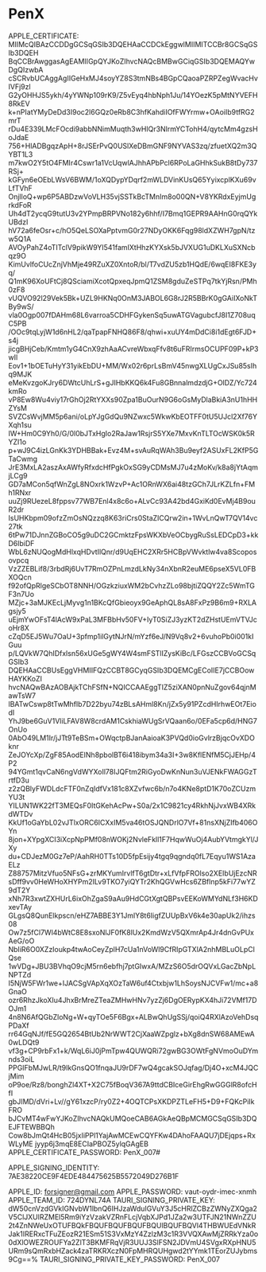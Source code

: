# PenX


APPLE_CERTIFICATE: 
MIIMcQIBAzCCDDgGCSqGSIb3DQEHAaCCDCkEggwlMIIMITCCBr8GCSqGSIb3DQEH
BqCCBrAwggasAgEAMIIGpQYJKoZIhvcNAQcBMBwGCiqGSIb3DQEMAQYwDgQIzwbA
cSCRvbUCAggAgIIGeHxMJ4soyYZ8S3tmNBs4BGpCQaoaPZRPZegWvacHvIVFj9zl
G2yOHHJS5ykh/4yYWNp109rK9/Z5vEyq4hbNph1Ju/14YOezK5pMtNYVEFH8RkEV
k+nPIatYMyDeDd3I9oc2l6GQz0eRb8C3hfKahdiIOfFWYrmw+OAoiIb9tfRG2mrT
rDu4E339LMcFOcdi9abbNNimMuqth3wHIQr3NlrmYCTohH4/qytcMm4gzsHoJdaE
756+HlADBgqzApH+8rJSErPvQ0USlXeDBmGNF9NYVAS3zq/zfuetXQ2m3QYBT1L3
m7kwO2Y5tO4FMIr4Cswr1a1VcUqwlAJhhAPbPcl6RPoLaGHhkSukB8tDy737RSj+
kGFyn6eOEbLWsV6BWM/1oXQDypYDqrf2mWLDVinKUsQ65YyixcplKXu69vLfTVhF
OnjlloQ+wp6P5ABDzwVoVLH35vjSSTkBcTMnIm8o00QN+V8YKRdxEyjmUgrkdFoR
Uh4dT2ycqG9tutU3v2YPmpBRPVNo182y6hhf/I7Bmq1GEPR9AAHnG0rqQYkUBdzI
hV72a6feOsr+c/hO5QeLSOXaPptvmG0r27NDyOKK6Fqg98ldXZWH7gpN/tzw5Q1A
AVOyPahZ4oTITclV9pikW9YI541famIXtHhzKYXsk5bJVXUG1uDKLXuSXNcbqz9O
KimUvlfoCUcZnjVhMje49RZuXZ0XntoR/bl/T7vdZU5zb1HQdE/6wqEI8FKE3yq/
Q1mK96XoUFtCj8QSciamiXcotQpxeqJpmQ1ZSM8gduZeSTPq7tkYjRsn/PMh0zF8
vUQVO92l29Vek5Bk+UZL9HKNq0OnM3JABOL6G8rJ2R5BBrK0gGAiIXoNkTBy9wS/
vla0Ogp007fDAHm68L6varroa5CDHFGykenSq5uwATGVagubcfJ8I1Z708uqC5PB
/OOc9tqLyjW1d6nHL2/qaTpapFNHQ86F8/qhwi+xuUY4mDdCi8i1dEgt6FJD+s4j
jicgBHjCeb/Kmtm1yG4CnX9zhAaACvreWbxqFfv8t6uFRIrmsOCUPF09P+kP3wIl
Eov1+1bOETuHyY31yikEbDU+MM/Wx02r6prLsBmV45nwgXLUgCxJSu85sIhq9MJK
eMeKvzgoKJry6DWtcUhLrS+gJIHbKKQ6k4Fu8GBnnalmdzdjG+OlDZ/Yc724kmRo
vP8Ew8Wu4viy17rGhOj2RtYXXs90Zpa1BuOurN9G6oGsMyDlaBkiA3nU1hHHZYsM
SVZCsWvjMM5p6ani/oLpYJgGdQu9NZwxc5WkwKbEOTFF0tU5UJcl2Xf76YXqh1su
IW+Hm0C9Yh0/G/0l0bJTxHgIo2RaJaw1RsjrS5YXe7MxvKnTLTOcWSK0k5RYZI1o
p+wJ9C4izLGnKk3YDHBBak+Evz4M+svAuRqWAh3Bu9eyf2ASUxFL2KfP5GTaCwmg
JrE3MxLA2aszAxAWfyRfxdcHfPgkOxSG9yCDMsMJ7u4zMoKv/k8a8jYtAqmjLCg9
GD7aMCon5qfWnZgL8NOxrk1WzvP+Ac1ORnWX6ai48tzGCh7JLrKZLfn+FMh1RNxr
uuZj9RUezeL8fppsv77WB7Enl4x8c6o+ALvCc93A42bd4GxiKd0EvMj4B9ouR2dr
IsUHKbpm09ofzZmOsNQzzq8K63riCrs0StaZICQrw2in+1WvLnQwT7QV14vc27tk
6tPw71DJnnZGBoCO5g9uDC2GCmktzFpsWKXbVeOCbygRuSsLEDCpD3+kkD6lbiDF
WbL6zNUQogMdHlxqHDvtIlQnr/d9UqEHC2XRr5HCBpVWvktlw4va8Scoposovpcq
VzZZEBLif8/3rbdRj6UvT7RmOZPnLmzdLkNy34nXbnR2euME6pseX5VL0FBXOQcn
f92ofQpRlgeSCbOT8NNH/OGzkziuxWM2bCvhzZLo98bjtiZQQY2Zc5WmTGF3n7Uo
MZjc+3aMJKEcLjMyvg1n1BKcQfGbieoyx9GeAphQL8sA8FxPz9B6m9+RXLAgsjy5
uEjmYwOFsT4lAcW9xPaL3MFBbHv50FV+IyT0SiZJ3yzKT2dZHstUEmVTVJcoHr8X
cZqD5EJ5Wu7OaU+3pfmp1ilGytNJrN/mYzf6eJ/N9Vq8v2+6vuhoPb0i001kIGuu
p/LQVkW7QhIDfxlsn56xUGe5gWY4W4smFSTlIZysKiBc/LFGszCCBVoGCSqGSIb3
DQEHAaCCBUsEggVHMIIFQzCCBT8GCyqGSIb3DQEMCgECoIIE7jCCBOowHAYKKoZI
hvcNAQwBAzAOBAjkTChFSfN+NQICCAAEggTIZ5ziXAN0pnNuZgov64qjnMawTsW7
lBATwCswp8tTwMhflb7D22byu74zBLsAHml8Kn/jZx5y91PZcdHIrhwEOt7EiodI
YhJ9be6GuV1VliLFAV8W8crdAM1CskhiaWUgSrVQaan6o/0EFa5cp6d/HNG7OnUo
0AbO49LM1Ir/jJTt9TeBSm+OWqctpBJanAaioaK3PVQd0ioGvlrzBjqcOvXDOknr
ZeJOYcXp/ZgF85AodEINh8pbolBT6i418ibym34a3I+3w8KflENfM5CjJEHp/4P2
94YGmt1qvCaN6ngVdWYXoIl78IJQFtm2RiGyoDwKnNun3uVJENkFWAGGzTrtfD3u
z2zQBlyFWDLdcFTF0nZqIdfVx181c8XZvfwc6b/n7o4KNe8ptD1K70oZCUzmYU3t
YILUN1WK22fT3MEQsF0ItGKehAcPw+S0a/2x1C9821cy4RkhNjJvxWB4XRkdWTDv
KkUf1oGaYbL02vJTlxORC6ICXxIM5va46tOSJQNDrlO7Vf+81nsXNjZIfb406OYn
8jon+XYpgXCI3iXcpNpPMf08nWOKj2NvleFkll1F7HqwWuOj4AubYVtmgkYl/JXy
du+CDJezM0Gz7eP/AahRH0TTs10D5fpEsijy4tgq9qgndq0fL7Eqyu1WS1AzaELz
Z88757MitzVfuo5NFsG+zrMKYumIrvlfT6gtDtr+xLfVfpFROlso2XEIbUjEzcNR
sDff9vv0HeWHoXHYPm2ILv9TKO7yiQYTr2KhQGVwHcs6ZBflnp5kFi77wYZ9dT2Y
xNh7R3xwtZXHUrL6ixOhZgaS9aAu9HdCGtXgtQBPsvEEKoWMYdNLf3H6KDxevTAy
GLgsQ8QunElkpscn/eHZ7ABBE3Y1JmlY8t6IigfZUUpBxV6k4e30apUk2/ihzs08
Ow7z5fCl7Wl4bWtC8E8sxoNlJF0fK8lUx2KmdWzV5QXmrAp4Jr4dnGvPUxAeG/oO
NbIiR6O0XZzIoukp4twAoCeyZplH7cUa1nVoWl9CfRIpGTXlA2nhMBLuOLpClQse
1wVDg+JBU3BVhqO9cjM5rn6ebfhj7ptGIwxA/MZzS6O5drOQVxLGacZbNpLNPTZd
I5NjW5FWr1we+IJACSgVApXqXOzTaW6uf4Ctxbjw1LhSoysNJCVFw1/mc+a8GnaO
ozr6RhzJkoXIu4JhxBrMreZTeaZMHwHNv7yzZj6DgOERypKX4hJi72VMf17DOJm1
4n8N6AfQGbZloNg+W+qyTOe5F6Bgx+ALBwQhUgSSj/qoiQ4RXlAzoVehDsqPDaXf
rr64GqNJf/fE5GQ2654BtUb2NrWWT2CjXaaWZpglz+bXg8dnSW68AMEwA0wLDQt9
vf3g+CP9rbFx1+k/WqL6iJ0jPmTpw4QUWQRi72gwBG3OWtFgNVmoOuDYmnds3oiL
PPGIFbMJwLR/t9lkGnsQO1fnqaJU9rDF7wQ4gcakSOJqfag/Dj4O+xcM4JQCjMim
oP9oe/Rz8/bonghZl4XT+X2C75fBoqV367A9ttdCBIceGirEhgRwGGGlR8ofcHfI
gbJIMD/dVri+Lv//gY61xzcP/ry0Z2+4OQTCPsXKDPZTLeFH5+D9+FQKcPiIkFRO
bJCvMT4wFwYJKoZIhvcNAQkUMQoeCAB6AGkAeQBpMCMGCSqGSIb3DQEJFTEWBBQh
Cow8bJmQt4HcB05jxIiPPl1YajAwMCEwCQYFKw4DAhoFAAQU7jDEjqps+RxWLyME
jyyp6j3mqE8ECIaPBOZ5ylqGAgEB
APPLE_CERTIFICATE_PASSWORD: PenX_007#
<!-- APPLE_SIGNING_IDENTITY: Developer ID Application: zhiyi chen (724DYNL74A) -->
APPLE_SIGNING_IDENTITY: 7AE38220CE9F4EDE484475625B5572049D276B1F

APPLE_ID: forsigner@gmail.com
APPLE_PASSWORD: vaut-oydr-imec-xnmh
APPLE_TEAM_ID: 724DYNL74A
TAURI_SIGNING_PRIVATE_KEY: dW50cnVzdGVkIGNvbW1lbnQ6IHJzaWduIGVuY3J5cHRlZCBzZWNyZXQga2V5ClJXUlRZMEl5Rm9iYzVzakVZRnFLcjVqbXJPd1JZa2w3UTFJN21NWnZZU2t4ZnNWeUxOTUFBQkFBQUFBQUFBQUFBQUlBQUFBQVl4THBWUEdVNkRJak1IRERxcTFuZEozR21ESm51S3VxMzY4ZzlzM3c1R3VVQXAwMjZRRkYza0o0dXlOWEZROUFYa2ZlT3BKMFRqVjR3UUJ3SlFSN2JDVmU4SVgxRXpHNU5URm9sQmRxbHZack4zaTRKRXczN0FpMHRQUHgwd2tYYmk1TEorZUJybms9Cg==%
TAURI_SIGNING_PRIVATE_KEY_PASSWORD: PenX_007